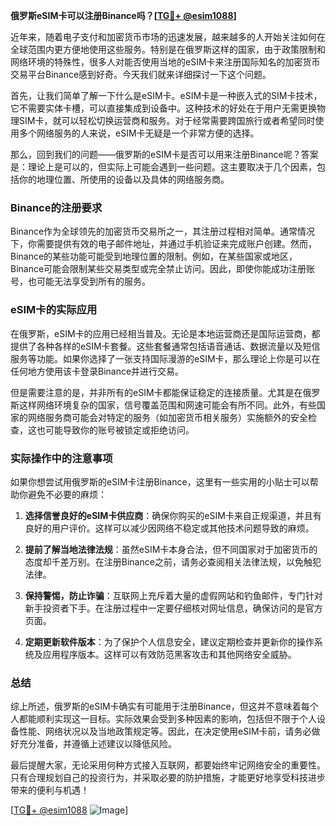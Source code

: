 **俄罗斯eSIM卡可以注册Binance吗？[[TG💪+ @esim1088](https://t.me/s/esim1088)]**

近年来，随着电子支付和加密货币市场的迅速发展，越来越多的人开始关注如何在全球范围内更方便地使用这些服务。特别是在俄罗斯这样的国家，由于政策限制和网络环境的特殊性，很多人对能否使用当地的eSIM卡来注册国际知名的加密货币交易平台Binance感到好奇。今天我们就来详细探讨一下这个问题。

首先，让我们简单了解一下什么是eSIM卡。eSIM卡是一种嵌入式的SIM卡技术，它不需要实体卡槽，可以直接集成到设备中。这种技术的好处在于用户无需更换物理SIM卡，就可以轻松切换运营商和服务。对于经常需要跨国旅行或者希望同时使用多个网络服务的人来说，eSIM卡无疑是一个非常方便的选择。

那么，回到我们的问题——俄罗斯的eSIM卡是否可以用来注册Binance呢？答案是：理论上是可以的，但实际上可能会遇到一些问题。这主要取决于几个因素，包括你的地理位置、所使用的设备以及具体的网络服务商。

### Binance的注册要求

Binance作为全球领先的加密货币交易所之一，其注册过程相对简单。通常情况下，你需要提供有效的电子邮件地址，并通过手机验证来完成账户创建。然而，Binance的某些功能可能受到地理位置的限制。例如，在某些国家或地区，Binance可能会限制某些交易类型或完全禁止访问。因此，即使你能成功注册账号，也可能无法享受到所有的服务。

### eSIM卡的实际应用

在俄罗斯，eSIM卡的应用已经相当普及。无论是本地运营商还是国际运营商，都提供了各种各样的eSIM卡套餐。这些套餐通常包括语音通话、数据流量以及短信服务等功能。如果你选择了一张支持国际漫游的eSIM卡，那么理论上你是可以在任何地方使用该卡登录Binance并进行交易。

但是需要注意的是，并非所有的eSIM卡都能保证稳定的连接质量。尤其是在俄罗斯这样网络环境复杂的国家，信号覆盖范围和网速可能会有所不同。此外，有些国家的网络服务商可能会对特定的服务（如加密货币相关服务）实施额外的安全检查，这也可能导致你的账号被锁定或拒绝访问。

### 实际操作中的注意事项

如果你想尝试用俄罗斯的eSIM卡注册Binance，这里有一些实用的小贴士可以帮助你避免不必要的麻烦：

1. **选择信誉良好的eSIM卡供应商**：确保你购买的eSIM卡来自正规渠道，并且有良好的用户评价。这样可以减少因网络不稳定或其他技术问题导致的麻烦。
   
2. **提前了解当地法律法规**：虽然eSIM卡本身合法，但不同国家对于加密货币的态度却千差万别。在注册Binance之前，请务必查阅相关法律法规，以免触犯法律。

3. **保持警惕，防止诈骗**：互联网上充斥着大量的虚假网站和钓鱼邮件，专门针对新手投资者下手。在注册过程中一定要仔细核对网址信息，确保访问的是官方页面。

4. **定期更新软件版本**：为了保护个人信息安全，建议定期检查并更新你的操作系统及应用程序版本。这样可以有效防范黑客攻击和其他网络安全威胁。

### 总结

综上所述，俄罗斯的eSIM卡确实有可能用于注册Binance，但这并不意味着每个人都能顺利实现这一目标。实际效果会受到多种因素的影响，包括但不限于个人设备性能、网络状况以及当地政策规定等。因此，在决定使用eSIM卡前，请务必做好充分准备，并遵循上述建议以降低风险。

最后提醒大家，无论采用何种方式接入互联网，都要始终牢记网络安全的重要性。只有合理规划自己的投资行为，并采取必要的防护措施，才能更好地享受科技进步带来的便利与机遇！

[[TG💪+ @esim1088](https://t.me/s/esim1088) ![Image](https://i.postimg.cc/4NQfJmqS/Snipaste-2025-05-13-00-14-12.png)]
